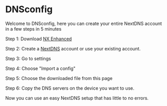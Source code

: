# DNSconfig

Welcome to DNSconfig, here you can create your entire NextDNS account in a few steps in 5 minutes

Step 1: Download <a href="https://github.com/hjk789/NXEnhanced" target="_blank">NX Enhanced</a>




Step 2: Create a <a href="https://my.nextdns.io/login" target="_blank">NextDNS</a> account or use your existing account. 



Step 3: Go to settings 



Step 4: Choose "Import a config" 



Step 5: Choose the downloaded file from this page 



Step 6: Copy the DNS servers on the device you want to use. 



Now you can use an easy NextDNS setup that has little to no errors. 
